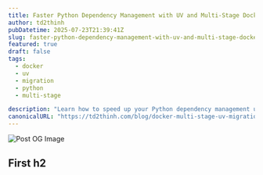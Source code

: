 ```yaml
---
title: Faster Python Dependency Management with UV and Multi-Stage Docker Builds
author: td2thinh
pubDatetime: 2025-07-23T21:39:41Z
slug: faster-python-dependency-management-with-uv-and-multi-stage-docker-builds
featured: true
draft: false
tags:
  - docker
  - uv
  - migration
  - python
  - multi-stage

description: "Learn how to speed up your Python dependency management using UV and multi-stage Docker builds. This post covers how we did it."
canonicalURL: "https://td2thinh.com/blog/docker-multi-stage-uv-migration"
---
```


![Post OG Image](/index.png)

## First h2
